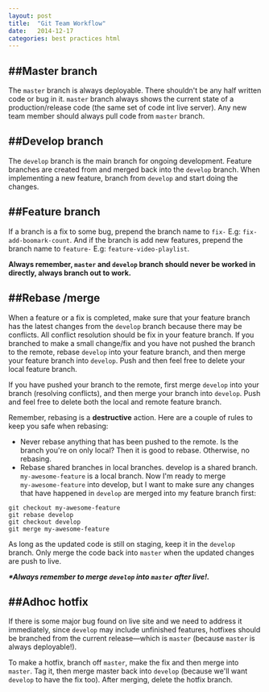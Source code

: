```yaml
---
layout: post
title:  "Git Team Workflow"
date:   2014-12-17
categories: best practices html
---
```


##Master branch
---
The `master` branch is always deployable. There shouldn't be any half written code or bug in it.
`master` branch always shows the current state of a production/release code (the same set of code int live server).
Any new team member should always pull code from `master` branch.

##Develop branch
---
The `develop` branch is the main branch for ongoing development. Feature branches are created from and merged back into the `develop` branch.
When implementing a new feature, branch from `develop` and start doing the changes.

##Feature branch
---
If a branch is a fix to some bug, prepend the branch name to `fix-` E.g: `fix-add-boomark-count`.
And if the branch is add new features, prepend the branch name to `feature-` E.g: `feature-video-playlist`.

**Always remember, `master` and `develop` branch should never be worked in directly, always branch out to work.**


##Rebase /merge
---
When a feature or a fix is completed, make sure that your feature branch has the latest changes from the `develop` branch because there may be conflicts.
All conflict resolution should be fix in your feature branch. If you branched to make a small change/fix and you have not pushed the branch to the remote, rebase `develop` into your feature branch, and then merge your feature branch into `develop`. Push and then feel free to delete your local feature branch.

If you have pushed your branch to the remote, first merge `develop` into your branch (resolving conflicts), and then merge your branch into `develop`. Push and feel free to delete both the local and remote feature branch.

Remember, rebasing is a **destructive** action. Here are a couple of rules to keep you safe when rebasing:

* Never rebase anything that has been pushed to the remote. Is the branch you're on only local? Then it is good to rebase. Otherwise, no rebasing.
* Rebase shared branches in local branches. develop is a shared branch. `my‑awesome-feature` is a local branch. Now I'm ready to merge `my‑awesome‑feature` into develop, but I want to make sure any changes that have happened in `develop` are merged into my feature branch first:

```
git checkout my-awesome-feature
git rebase develop
git checkout develop
git merge my-awesome-feature
```


As long as the updated code is still on staging, keep it in the `develop` branch. Only merge the code back into `master` when the updated changes are push to live.

***\*Always remember to merge `develop` into `master` after live!.***

##Adhoc hotfix
---
If there is some major bug found on live site and we need to address it immediately, since `develop` may include unfinished features, hotfixes should be branched from the current release—which is `master` (because `master` is always deployable!).

To make a hotfix, branch off `master`, make the fix and then merge into `master`. Tag it, then merge master back into `develop` (because we'll want `develop` to have the fix too). After merging, delete the hotfix branch.


